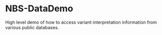 # NBS-DataDemo
High level demo of how to access variant interpretation information from various public databases.
